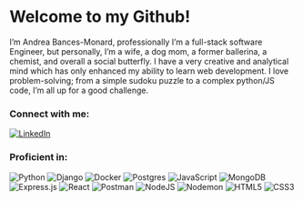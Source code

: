 # Welcome to my Github!
I’m Andrea Bances-Monard, professionally I’m a full-stack software Engineer, but personally, I’m a wife, a dog mom, a former ballerina, a chemist, and overall a social butterfly. I have a very creative and analytical mind which has only enhanced my ability to learn web development. I love problem-solving; from a simple sudoku puzzle to a complex python/JS code, I’m all up for a good challenge. 

### Connect with me: 

<a href="https://www.linkedin.com/in/andrea-bances-monard/" src="LinkedIn">![LinkedIn](https://img.shields.io/badge/linkedin-%230077B5.svg?style=social&logo=linkedin&logoColor=fdd54)</a>

### Proficient in:
![Python](https://img.shields.io/badge/python-3670A0?style=flat&logo=python&logoColor=ffdd54)
![Django](https://img.shields.io/badge/django-%23092E20.svg?style=flat&logo=django&logoColor=white)
![Docker](https://img.shields.io/badge/docker-%230db7ed.svg?style=flat&logo=docker&logoColor=white)
![Postgres](https://img.shields.io/badge/postgres-%23316192.svg?style=flat&logo=postgresql&logoColor=white)
![JavaScript](https://img.shields.io/badge/javascript-%23323330.svg?style=flat&logo=javascript&logoColor=%23F7DF1E)
![MongoDB](https://img.shields.io/badge/MongoDB-%234ea94b.svg?style=flat&logo=mongodb&logoColor=white)
![Express.js](https://img.shields.io/badge/express.js-%23404d59.svg?style=flat&logo=express&logoColor=%2361DAFB)
![React](https://img.shields.io/badge/react-%2320232a.svg?style=flat&logo=react&logoColor=%2361DAFB)
![Postman](https://img.shields.io/badge/Postman-FF6C37?style=flat&logo=postman&logoColor=white)
![NodeJS](https://img.shields.io/badge/node.js-6DA55F?style=flat&logo=node.js&logoColor=white)
![Nodemon](https://img.shields.io/badge/NODEMON-%23323330.svg?style=flat&logo=nodemon&logoColor=%BBDEAD)
![HTML5](https://img.shields.io/badge/html5-%23E34F26.svg?style=flat&logo=html5&logoColor=white)
![CSS3](https://img.shields.io/badge/css3-%231572B6.svg?style=flat&logo=css3&logoColor=white)

